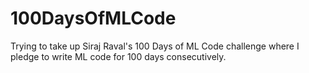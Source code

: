 # 100DaysOfMLCode
Trying to take up Siraj Raval's 100 Days of ML Code challenge where I pledge to write ML code for 100 days consecutively. 

